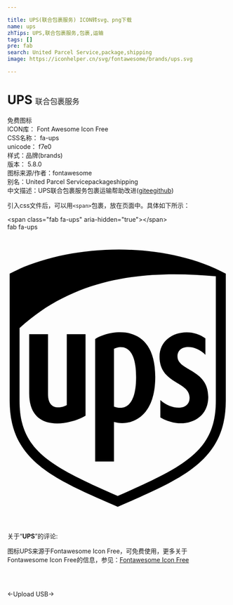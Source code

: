 ```yaml
---

title: UPS(联合包裹服务) ICON转svg、png下载
name: ups
zhTips: UPS,联合包裹服务,包裹,运输
tags: []
pre: fab
search: United Parcel Service,package,shipping
image: https://iconhelper.cn/svg/fontawesome/brands/ups.svg

---
```


# UPS  <small style="font-size: 60%;font-weight: 100">联合包裹服务</small>


<div class="detail-page">
<p>
<span><span class="badge-success badge">免费图标</span> </span>
<br/>
<span>
ICON库：
<span class="badge-secondary badge">Font Awesome Icon Free</span> 
</span>
<br/>
<span>
CSS名称：
<span class="badge-secondary badge">fa-ups</span> 
</span>
<br/>
<span>
unicode：
<span class="badge-secondary badge">f7e0</span> 
<copy-btn content='f7e0' btn-title=""></copy-btn>
<copy-btn :content='String.fromCodePoint(parseInt("f7e0", 16))' btn-title="复制U"></copy-btn>
</span><br/><span>样式：<span class="badge-light badge">品牌(brands)</span></span>
<br/>
<span>
版本：
<span class="badge-secondary badge">5.8.0</span> 
</span>
<br/>
<span>图标来源/作者：<span class="badge-light badge">fontawesome</span></span> 
<br/>
<span>别名：<span class="badge-light badge">United Parcel Service</span><span class="badge-light badge">package</span><span class="badge-light badge">shipping</span></span><br/><span class="zh-detail">中文描述：<span class="badge-primary badge">UPS</span><span class="badge-primary badge">联合包裹服务</span><span class="badge-primary badge">包裹</span><span class="badge-primary badge">运输</span><span class="help-link"><span>帮助改进</span>(<a href="https://gitee.com/liuwave/icon-helper/edit/master/json/fontawesome/brands/ups.json" target="_blank" rel="noopener noreferrer">gitee</a><a href="https://github.com/liuwave/icon-helper/edit/master/json/fontawesome/brands/ups.json" target="_blank" rel="noopener noreferrer">github</a></span>)</span><br/>
</p>
</div>
<div class="alert alert-dark">
  <i class="fab fa-ups fa-xs"></i>
  <i class="fab fa-ups fa-sm"></i>
  <i class="fab fa-ups fa-lg"></i>
  <i class="fab fa-ups fa-2x"></i>
  <i class="fab fa-ups fa-3x"></i>
  <i class="fab fa-ups fa-5x"></i>
  <i class="fab fa-ups fa-7x"></i>
</div>
<div>
  <p>引入css文件后，可以用<code>&lt;span&gt;</code>包裹，放在页面中。具体如下所示：    
  </p>
  <div class="alert alert-primary" style="font-size: 14px">
    &lt;span class="fab fa-ups" aria-hidden="true"&gt;&lt;/span&gt;
    <copy-btn content='<span class="fab fa-ups" aria-hidden="true"></span>'></copy-btn>
  </div>
  <div class="alert alert-secondary">
    <i class="fab fa-ups"
    style="font-size: 24px"
    aria-hidden="true"></i> fab fa-ups
    <copy-btn content="fab fa-ups" btn-title="复制图标名称"></copy-btn>
  </div>
</div>
<div id="svg" class="svg-wrap">
<svg xmlns="http://www.w3.org/2000/svg" viewBox="0 0 384 512"><path d="M103.2 303c-5.2 3.6-32.6 13.1-32.6-19V180H37.9v102.6c0 74.9 80.2 51.1 97.9 39V180h-32.6zM4 74.82v220.9c0 103.7 74.9 135.2 187.7 184.1 112.4-48.9 187.7-80.2 187.7-184.1V74.82c-116.3-61.6-281.8-49.6-375.4 0zm358.1 220.9c0 86.6-53.2 113.6-170.4 165.3-117.5-51.8-170.5-78.7-170.5-165.3v-126.4c102.3-93.8 231.6-100 340.9-89.8zm-209.6-107.4v212.8h32.7v-68.7c24.4 7.3 71.7-2.6 71.7-78.5 0-97.4-80.7-80.92-104.4-65.6zm32.7 117.3v-100.3c8.4-4.2 38.4-12.7 38.4 49.3 0 67.9-36.4 51.8-38.4 51zm79.1-86.4c.1 47.3 51.6 42.5 52.2 70.4.6 23.5-30.4 23-50.8 4.9v30.1c36.2 21.5 81.9 8.1 83.2-33.5 1.7-51.5-54.1-46.6-53.4-73.2.6-20.3 30.6-20.5 48.5-2.2v-28.4c-28.5-22-79.9-9.2-79.7 31.9z"/></svg>
</div>
<detail full-name='fa-ups'></detail>
<div class="icon-detail__container">
<p>关于“<b>UPS</b>”的评论:</p>
</div>
<Vssue title="关于“UPS”的评论" />    
<div><p>图标UPS来源于Fontawesome Icon Free，可免费使用，更多关于  Fontawesome Icon Free的信息，参见：<a target="_blank" href="https://iconhelper.cn/fontawesome.html">Fontawesome Icon Free</a>
</p></div>

<div style="padding:2rem 0 " class="page-nav"><p class="inner"><span class="prev">←<router-link to="/icon/solid/upload.html">Upload</router-link></span> <span class="next"><router-link to="/icon/brands/usb.html">USB</router-link>→</span></p></div>
